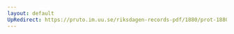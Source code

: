 ```yaml
---
layout: default
UpRedirect: https://pruto.im.uu.se/riksdagen-records-pdf/1880/prot-1880--ak--003.pdf
---
```

